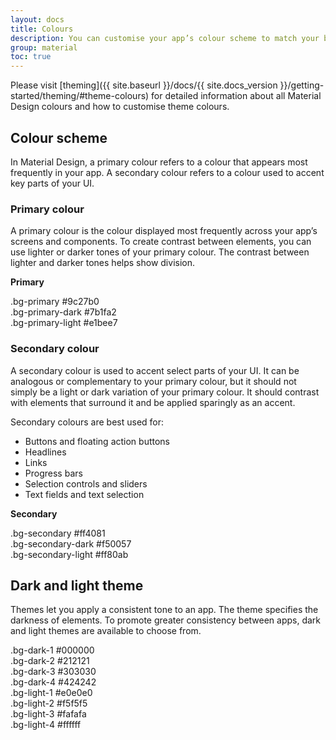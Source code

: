 ```yaml
---
layout: docs
title: Colours
description: You can customise your app’s colour scheme to match your brand colours. Alternatively, you can create an entirely new colour scheme using the Material Design colour palette.
group: material
toc: true
---
```


Please visit [theming]({{ site.baseurl }}/docs/{{ site.docs_version }}/getting-started/theming/#theme-colours) for detailed information about all Material Design colours and how to customise theme colours.

## Colour scheme

In Material Design, a primary colour refers to a colour that appears most frequently in your app. A secondary colour refers to a colour used to accent key parts of your UI.

### Primary colour

A primary colour is the colour displayed most frequently across your app’s screens and components. To create contrast between elements, you can use lighter or darker tones of your primary colour. The contrast between lighter and darker tones helps show division.

<div class="row">
  <div class="col-md-6 mb-4">
    <div class="bg-primary p-3 text-white-primary">
      <p class="mb-5">
        <strong>Primary</strong>
      </p>
      <div class="d-flex justify-content-between">
        <span class="doc-swatch-text">.bg-primary</span>
        <span class="doc-swatch-text">#9c27b0</span>
      </div>
    </div>
    <div class="bg-primary-dark d-flex justify-content-between p-3 text-white-primary">
      <span class="doc-swatch-text">.bg-primary-dark</span>
      <span class="doc-swatch-text">#7b1fa2</span>
    </div>
    <div class="bg-primary-light d-flex justify-content-between p-3 text-dark-primary">
      <span class="doc-swatch-text">.bg-primary-light</span>
      <span class="doc-swatch-text">#e1bee7</span>
    </div>
  </div>
</div>

### Secondary colour

A secondary colour is used to accent select parts of your UI. It can be analogous or complementary to your primary colour, but it should not simply be a light or dark variation of your primary colour. It should contrast with elements that surround it and be applied sparingly as an accent.

Secondary colours are best used for:

- Buttons and floating action buttons
- Headlines
- Links
- Progress bars
- Selection controls and sliders
- Text fields and text selection

<div class="row">
  <div class="col-md-6 mb-4">
    <div class="bg-secondary p-3 text-white-primary">
      <p class="mb-5">
        <strong>Secondary</strong>
      </p>
      <div class="d-flex justify-content-between">
        <span class="doc-swatch-text">.bg-secondary</span>
        <span class="doc-swatch-text">#ff4081</span>
      </div>
    </div>
    <div class="bg-secondary-dark d-flex justify-content-between p-3 text-white-primary">
      <span class="doc-swatch-text">.bg-secondary-dark</span>
      <span class="doc-swatch-text">#f50057</span>
    </div>
    <div class="bg-secondary-light d-flex justify-content-between p-3 text-dark-primary">
      <span class="doc-swatch-text">.bg-secondary-light</span>
      <span class="doc-swatch-text">#ff80ab</span>
    </div>
  </div>
</div>

## Dark and light theme

Themes let you apply a consistent tone to an app. The theme specifies the darkness of elements. To promote greater consistency between apps, dark and light themes are available to choose from.

<div class="row">
  <div class="col-md-6 mb-4">
    <div class="bg-dark-1 d-flex justify-content-between p-3 text-white-primary">
      <span class="doc-swatch-text">.bg-dark-1</span>
      <span class="doc-swatch-text">#000000</span>
    </div>
    <div class="bg-dark-2 d-flex justify-content-between p-3 text-white-primary">
      <span class="doc-swatch-text">.bg-dark-2</span>
      <span class="doc-swatch-text">#212121</span>
    </div>
    <div class="bg-dark-3 d-flex justify-content-between p-3 text-white-primary">
      <span class="doc-swatch-text">.bg-dark-3</span>
      <span class="doc-swatch-text">#303030</span>
    </div>
    <div class="bg-dark-4 d-flex justify-content-between p-3 text-white-primary">
      <span class="doc-swatch-text">.bg-dark-4</span>
      <span class="doc-swatch-text">#424242</span>
    </div>
  </div>
  <div class="col-md-6 mb-4">
    <div class="bg-light-1 d-flex justify-content-between p-3 text-black-primary">
      <span class="doc-swatch-text">.bg-light-1</span>
      <span class="doc-swatch-text">#e0e0e0</span>
    </div>
    <div class="bg-light-2 d-flex justify-content-between p-3 text-black-primary">
      <span class="doc-swatch-text">.bg-light-2</span>
      <span class="doc-swatch-text">#f5f5f5</span>
    </div>
    <div class="bg-light-3 d-flex justify-content-between p-3 text-black-primary">
      <span class="doc-swatch-text">.bg-light-3</span>
      <span class="doc-swatch-text">#fafafa</span>
    </div>
    <div class="bg-light-4 d-flex justify-content-between p-3 text-black-primary">
      <span class="doc-swatch-text">.bg-light-4</span>
      <span class="doc-swatch-text">#ffffff</span>
    </div>
  </div>
</div>